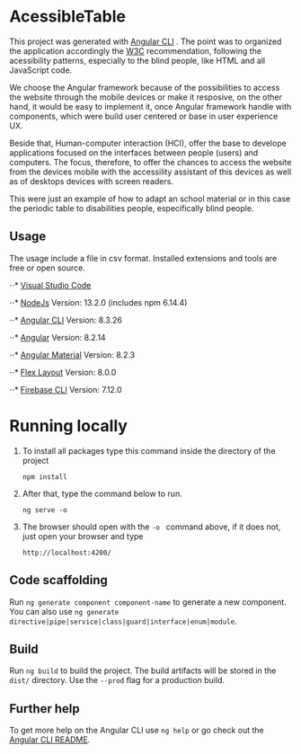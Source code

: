 # AcessibleTable

This project was generated with [Angular CLI](https://github.com/angular/angular-cli) . The point was to organized the application accordingly the [W3C](https://www.w3.org/) recommendation, following the acessibility patterns, especially to the blind people, like HTML and all JavaScript code. 

We choose the Angular framework because of the possibilities to access the website through the mobile devices or make it resposive, on the other hand, it would be easy to implement it, once Angular framework handle with components, which were build user centered or base in user experience UX. 

Beside that, Human-computer interaction (HCI), offer the base to develope applications focused  on the interfaces between people (users) and computers. The focus, therefore, to offer the chances to access the website from the devices mobile with the accessility assistant of this devices as well as of desktops devices with screen readers. 

This were just an example of how to adapt an school material or in this case the periodic table to disabilities people, especifically blind people.

## Usage

The usage include a file in csv format. Installed extensions and tools are free or open source.

⋅⋅* [Visual Studio Code](https://code.visualstudio.com/download)

⋅⋅* [NodeJs](https://nodejs.org/en/download/current/)  Version: 13.2.0 (includes npm 6.14.4)

⋅⋅* [Angular CLI](https://github.com/angular/angular-cli) Version: 8.3.26

⋅⋅* [Angular](https://angular.io/docs) Version: 8.2.14

⋅⋅* [Angular Material](https://material.angular.io/guide/getting-started) Version: 8.2.3

⋅⋅* [Flex Layout](https://github.com/angular/flex-layout) Version: 8.0.0

⋅⋅* [Firebase CLI](https://firebase.google.com/docs/cli#install-cli-mac-linux) Version: 7.12.0
	
 
# Running locally

1. To install all packages type this command inside the directory of the project

    ```npm install ```

2. After that, type the command below to run.

    ```ng serve -o ```

3. The browser should open with the `-o ` command above, if it does not, just open your browser and type 

    ```http://localhost:4200/```

## Code scaffolding

Run `ng generate component component-name` to generate a new component. You can also use `ng generate directive|pipe|service|class|guard|interface|enum|module`.

## Build

Run `ng build` to build the project. The build artifacts will be stored in the `dist/` directory. Use the `--prod` flag for a production build.

## Further help

To get more help on the Angular CLI use `ng help` or go check out the [Angular CLI README](https://github.com/angular/angular-cli/blob/master/README.md).
